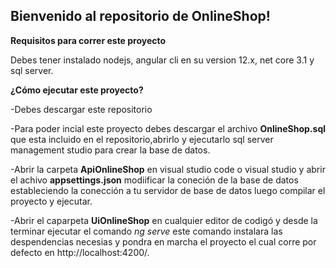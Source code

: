 ## Bienvenido al repositorio de OnlineShop!

**Requisitos para correr este proyecto**

Debes tener instalado nodejs, angular cli en su version 12.x, net core 3.1 y sql server.

**¿Cómo ejecutar este proyecto?**

-Debes descargar este repositorio

-Para poder incial este proyecto debes descargar el archivo **OnlineShop.sql** que esta incluido en el repositorio,abrirlo y ejecutarlo sql server management studio para crear la base de datos.
 
-Abrir la carpeta **ApiOnlineShop** en visual studio code o visual studio y abrir el achivo **appsettings.json** modiificar la coneción de la base de datos estableciendo la conección a tu servidor de base de datos luego compilar el proyecto y ejecutar.

-Abrir el caparpeta **UiOnlineShop** en cualquier editor de codigó y desde la terminar ejecutar el comando *ng serve* este comando instalara las despendencias necesias y pondra en marcha el proyecto el cual corre por defecto en http://localhost:4200/.



